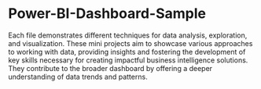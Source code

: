 # Power-BI-Dashboard-Sample

Each file demonstrates different techniques for data analysis, exploration, and visualization. 
These mini projects aim to showcase various approaches to working with data, providing insights and fostering the development of key skills necessary for creating impactful business intelligence solutions. 
They contribute to the broader dashboard by offering a deeper understanding of data trends and patterns.
